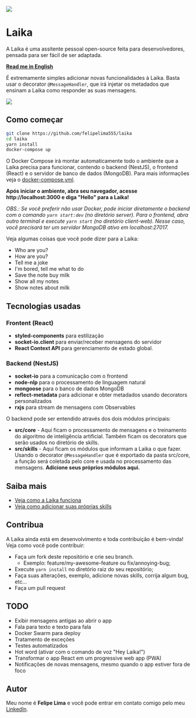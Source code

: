 <img src="https://user-images.githubusercontent.com/20775579/90994647-c7990600-e58f-11ea-898f-c90aa748f221.gif" />

# Laika

A Laika é uma assitente pessoal open-source feita para desenvolvedores, pensada para ser fácil de ser adaptada.

**[Read me in English](https://github.com/felipelima555/laika/blob/master/README.md)**

É extremamente simples adicionar novas funcionalidades à Laika. Basta usar o decorator `@MessageHandler`, que irá injetar os metadados que ensinam a Laika como responder as suas mensagens.

<img src="https://user-images.githubusercontent.com/20775579/90994643-c10a8e80-e58f-11ea-9949-ac5594e09fc4.png" />

## Como começar

```bash
git clone https://github.com/felipelima555/laika
cd laika
yarn install
docker-compose up
```

O Docker Compose irá montar automaticamente todo o ambiente que a Laika precisa para funcionar, contendo o backend (NestJS), o frontend (React) e o servidor de banco de dados (MongoDB). Para mais informações veja o [docker-compose.yml](https://github.com/felipelima555/laika/blob/master/docker-compose.yml).

**Após iniciar o ambiente, abra seu navegador, acesse http://localhost:3000 e diga "Hello" para a Laika!**

_OBS.: Se você preferir não usar Docker, pode iniciar diretamente o backend com o comando `yarn start:dev` (no diretório server). Para o frontend, abra outro terminal e execute `yarn start` (no diretório client-web). Nesse caso, você precisará ter um servidor MongoDB ativo em localhost:27017._

Veja algumas coisas que você pode dizer para a Laika:

- Who are you?
- How are you?
- Tell me a joke
- I'm bored, tell me what to do
- Save the note buy milk
- Show all my notes
- Show notes about milk

## Tecnologias usadas

### Frontent (React)

- **styled-components** para estilização
- **socket-io.client** para enviar/receber mensagens do servidor
- **React Context API** para gerenciamento de estado global.

### Backend (NestJS)

- **socket-io** para a comunicação com o frontend
- **node-nlp** para o processamento de linguagem natural
- **mongoose** para o banco de dados MongoDB
- **reflect-metadata** para adicionar e obter metadados usando decorators personalizados
- **rxjs** para stream de mensagens com Observables

O backend pode ser entendido através dos dois módulos principais:

- **src/core** - Aqui ficam o processamento de mensagens e o treinamento do algoritmo de inteligência artificial. Também ficam os decorators que serão usados no diretório de skills.
- **src/skills** - Aqui ficam os módulos que informam a Laika o que fazer. Usando o decorator `@MessageHandler` que é exportado da pasta src/core, a função será coletada pelo core e usada no processamento das mensagens. **Adicione seus próprios módulos aqui.**

## Saiba mais

- [Veja como a Laika funciona](https://github.com/flplima/laika/blob/master/docs/how-it-works.pt-BR.md)
- [Veja como adicionar suas próprias skills](https://github.com/flplima/laika/blob/master/docs/add-new-skills.pt-BR.md)

## Contribua

A Laika ainda está em desenvolvimento e toda contribuição é bem-vinda! Veja como você pode contribuir:

- Faça um fork deste repositório e crie seu branch.
  - Exemplo: feature/my-awesome-feature ou fix/annoying-bug;
- Execute `yarn install` no diretório raiz do seu repositório;
- Faça suas alterações, exemplo, adicione novas skills, corrija algum bug, etc...
- Faça um pull request

## TODO

- Exibir mensagens antigas ao abrir o app
- Fala para texto e texto para fala
- Docker Swarm para deploy
- Tratamento de exceções
- Testes automatizados
- Hot word (ativar com o comando de voz "Hey Laika!")
- Transformar o app React em um progressive web app (PWA)
- Notificações de novas mensagens, mesmo quando o app estiver fora de foco

## Autor

Meu nome é **Felipe Lima** e você pode entrar em contato comigo pelo meu [LinkedIn](https://www.linkedin.com/in/felipelimadasilva/).
